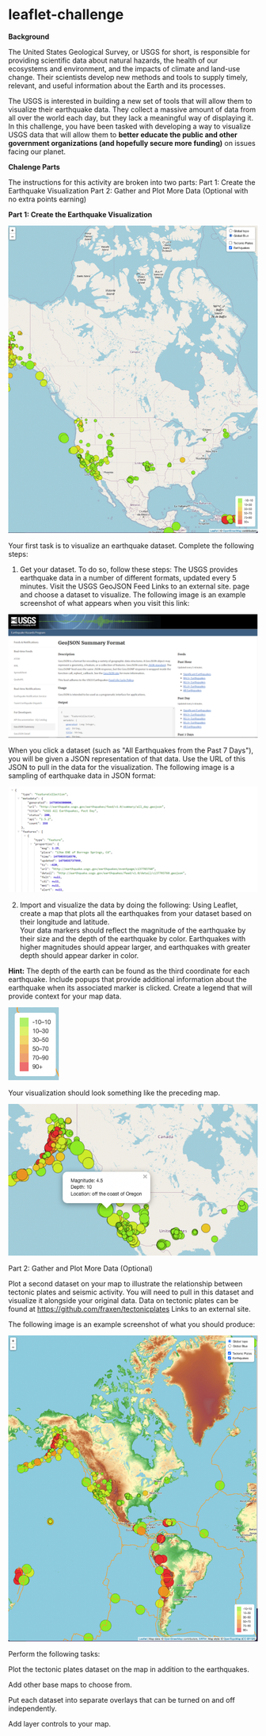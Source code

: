 # leaflet-challenge

**Background**

The United States Geological Survey, or USGS for short, is responsible for providing scientific data about natural hazards, the health of our ecosystems and environment, and the impacts of climate and land-use change. Their scientists develop new methods and tools to supply timely, relevant, and useful information about the Earth and its processes.

The USGS is interested in building a new set of tools that will allow them to visualize their earthquake data. They collect a massive amount of data from all over the world each day, but they lack a meaningful way of displaying it. In this challenge, you have been tasked with developing a way to visualize USGS data that will allow them to **better educate the public and other government organizations (and hopefully secure more funding)** on issues facing our planet.

**Chalenge Parts**

The instructions for this activity are broken into two parts:
Part 1: Create the Earthquake Visualization
Part 2: Gather and Plot More Data (Optional with no extra points earning)

**Part 1: Create the Earthquake Visualization**

![This is an image](https://github.com/cjallow01/leaflet-challenge/blob/main/images/p1-globalblue.png)




Your first task is to visualize an earthquake dataset. Complete the following steps:
1. Get your dataset. To do so, follow these steps:
  The USGS provides earthquake data in a number of different formats, updated every 5 minutes. 
    Visit the USGS GeoJSON Feed Links to an    external site. page and choose a dataset to visualize. 
      The following image is an example screenshot of what appears when you visit this link:


![This is an image](https://github.com/cjallow01/leaflet-challenge/blob/main/images/3-Data.png)

When you click a dataset (such as "All Earthquakes from the Past 7 Days"), you will be given a JSON representation of that data. Use the URL of this JSON to pull in the data for the visualization. The following image is a sampling of earthquake data in JSON format:

![This is an image](https://github.com/cjallow01/leaflet-challenge/blob/main/images/JSON.png)

2. Import and visualize the data by doing the following:
  Using Leaflet, create a map that plots all the earthquakes from your dataset based on their longitude and latitude.    
  Your data markers should reflect the magnitude of the earthquake by their size and the depth of the earthquake by color. Earthquakes
  with higher magnitudes should appear larger, and earthquakes with greater depth should appear darker in color.

**Hint:** The depth of the earth can be found as the third coordinate for each earthquake.
  Include popups that provide additional information about the earthquake when its associated marker is clicked.
  Create a legend that will provide context for your map data.
  
  ![This is an image](https://github.com/cjallow01/leaflet-challenge/blob/main/images/legen.png)
  
  Your visualization should look something like the preceding map.

![This is an image](https://github.com/cjallow01/leaflet-challenge/blob/main/images/popup.png)

Part 2: Gather and Plot More Data (Optional) 

Plot a second dataset on your map to illustrate the relationship between tectonic plates and seismic activity. You will need to pull in this dataset and visualize it alongside your original data. Data on tectonic plates can be found at https://github.com/fraxen/tectonicplates Links to an external site.

The following image is an example screenshot of what you should produce:

![This is an image](https://github.com/cjallow01/leaflet-challenge/blob/main/images/p2-global.png)

Perform the following tasks:

  Plot the tectonic plates dataset on the map in addition to the earthquakes.
  
  Add other base maps to choose from.
  
  Put each dataset into separate overlays that can be turned on and off independently.
  
  Add layer controls to your map.
